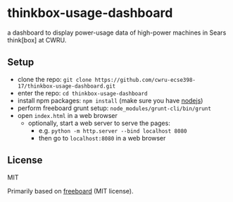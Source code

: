 # thinkbox-usage-dashboard

a dashboard to display power-usage data of high-power machines in Sears think[box] at CWRU.

## Setup

- clone the repo: `git clone https://github.com/cwru-ecse398-17/thinkbox-usage-dashboard.git`
- enter the repo: `cd thinkbox-usage-dashboard`
- install npm packages: `npm install` (make sure you have [nodejs](https://nodejs.org))
- perform freeboard grunt setup: `node_modules/grunt-cli/bin/grunt`
- open `index.html` in a web browser
    - optionally, start a web server to serve the pages: 
        - e.g. `python -m http.server --bind localhost 8080` 
        - then go to `localhost:8080` in a web browser

## License

MIT

Primarily based on [freeboard](https://github.com/Freeboard/freeboard) (MIT license).
